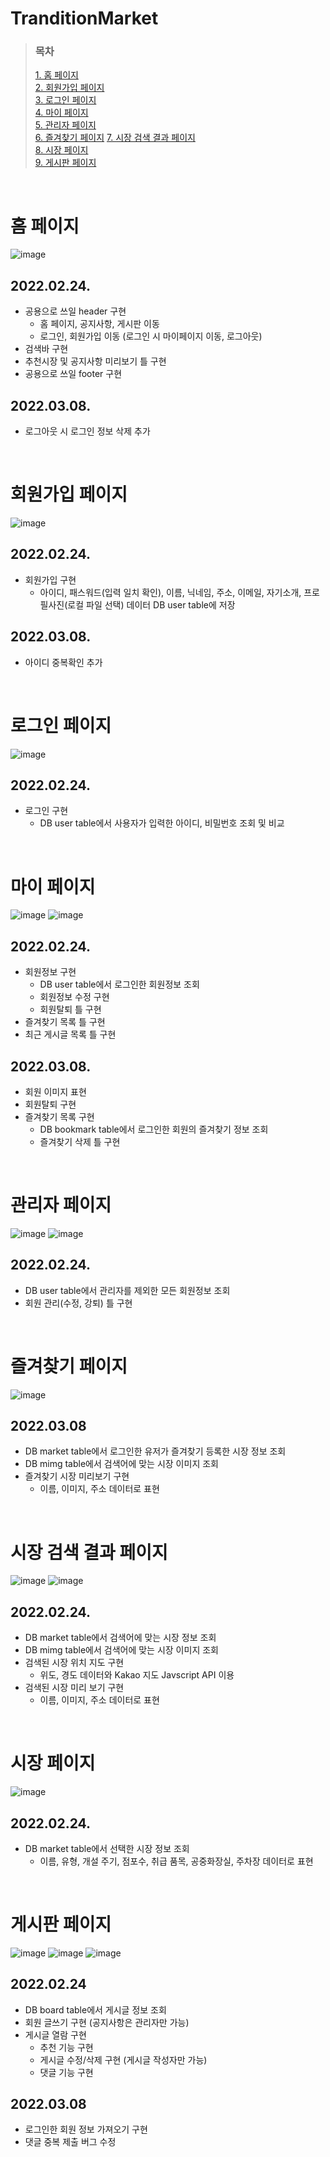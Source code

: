 # TranditionMarket

>### 목차  
>[1. 홈 페이지](#홈-페이지)  
>[2. 회원가입 페이지](#회원가입-페이지)  
>[3. 로그인 페이지](#로그인-페이지)  
>[4. 마이 페이지](#마이-페이지)  
>[5. 관리자 페이지](#관리자-페이지)  
>[6. 즐겨찾기 페이지](#즐겨찾기-페이지)
>[7. 시장 검색 결과 페이지](#시장-검색-결과-페이지)  
>[8. 시장 페이지](#시장-페이지)  
>[9. 게시판 페이지](#게시판-페이지)
<br>

# 홈 페이지  
![image](https://user-images.githubusercontent.com/89386949/158892303-6134babf-be9c-4e99-bafc-25839d5ab6c9.png)
## 2022.02.24.
- 공용으로 쓰일 header 구현
  - 홈 페이지, 공지사항, 게시판 이동
  - 로그인, 회원가입 이동 (로그인 시 마이페이지 이동, 로그아웃)
- 검색바 구현
- 추천시장 및 공지사항 미리보기 틀 구현
- 공용으로 쓰일 footer 구현
## 2022.03.08.
- 로그아웃 시 로그인 정보 삭제 추가
<br>

# 회원가입 페이지
![image](https://user-images.githubusercontent.com/89386949/158892736-c47f35cf-1f44-4c51-ba67-d6476d6d5675.png)
## 2022.02.24.
- 회원가입 구현
  - 아이디, 패스워드(입력 일치 확인), 이름, 닉네임, 주소, 이메일, 자기소개, 프로필사진(로컬 파일 선택) 데이터 DB user table에 저장
## 2022.03.08.
- 아이디 중복확인 추가
<br>

# 로그인 페이지
![image](https://user-images.githubusercontent.com/89386949/158994627-1f138ba2-eda1-4aa7-82dd-7f3ca77ea4fe.png)
## 2022.02.24.
- 로그인 구현
  - DB user table에서 사용자가 입력한 아이디, 비밀번호 조회 및 비교
<br>

# 마이 페이지
![image](https://user-images.githubusercontent.com/89386949/159051827-0b31a20e-aa7a-405d-b2c1-d8ad23f214dc.png)
![image](https://user-images.githubusercontent.com/89386949/159051942-663921da-2cbc-48b3-9ca1-40eddf83d296.png)
## 2022.02.24.
- 회원정보 구현
  - DB user table에서 로그인한 회원정보 조회
  - 회원정보 수정 구현
  - 회원탈퇴 틀 구현
- 즐겨찾기 목록 틀 구현
- 최근 게시글 목록 틀 구현
## 2022.03.08.
- 회원 이미지 표현
- 회원탈퇴 구현
- 즐겨찾기 목록 구현
  - DB bookmark table에서 로그인한 회원의 즐겨찾기 정보 조회
  - 즐겨찾기 삭제 틀 구현
<br>

# 관리자 페이지
![image](https://user-images.githubusercontent.com/89386949/159045140-0fb42e07-9f39-4e63-b465-7e421d2514e1.png)
![image](https://user-images.githubusercontent.com/89386949/159045692-3218d3e5-12d6-42d8-821e-f34dfe5d630e.png)
## 2022.02.24.
- DB user table에서 관리자를 제외한 모든 회원정보 조회
- 회원 관리(수정, 강퇴) 틀 구현
<br>

# 즐겨찾기 페이지
![image](https://user-images.githubusercontent.com/89386949/159054071-70c636ec-7425-4a61-b80a-749c0bc1f35b.png)
## 2022.03.08
- DB market table에서 로그인한 유저가 즐겨찾기 등록한 시장 정보 조회
- DB mimg table에서 검색어에 맞는 시장 이미지 조회
- 즐겨찾기 시장 미리보기 구현
  - 이름, 이미지, 주소 데이터로 표현
<br>

# 시장 검색 결과 페이지
![image](https://user-images.githubusercontent.com/89386949/158998452-6770ac22-11c8-45c3-aedf-d1d04119dd5b.png)
![image](https://user-images.githubusercontent.com/89386949/158998517-e975ecf6-210e-4297-98a0-20dfa2711763.png)
## 2022.02.24.
- DB market table에서 검색어에 맞는 시장 정보 조회
- DB mimg table에서 검색어에 맞는 시장 이미지 조회
- 검색된 시장 위치 지도 구현
  - 위도, 경도 데이터와 Kakao 지도 Javscript API 이용
- 검색된 시장 미리 보기 구현
  - 이름, 이미지, 주소 데이터로 표현
<br>

# 시장 페이지
![image](https://user-images.githubusercontent.com/89386949/159000941-d9816ce2-bac6-48c3-ad6a-f26bf25646ad.png)
## 2022.02.24.
- DB market table에서 선택한 시장 정보 조회
  - 이름, 유형, 개설 주기, 점포수, 취급 품목, 공중화장실, 주차장 데이터로 표현
<br>

# 게시판 페이지
![image](https://user-images.githubusercontent.com/89386949/159048775-5b9bd256-c79e-4201-bbd1-6cdf2a97b90d.png)
![image](https://user-images.githubusercontent.com/89386949/159049330-5a5253a8-a800-4bf1-9a30-b4e8902e330c.png)
![image](https://user-images.githubusercontent.com/89386949/159049557-dfd4e7a9-7c95-40cd-9428-439a7ceddb2a.png)
## 2022.02.24
- DB board table에서 게시글 정보 조회
- 회원 글쓰기 구현 (공지사항은 관리자만 가능)
- 게시글 열람 구현
  - 추천 기능 구현
  - 게시글 수정/삭제 구현 (게시글 작성자만 가능)
  - 댓글 기능 구현
## 2022.03.08
- 로그인한 회원 정보 가져오기 구현
- 댓글 중복 제출 버그 수정
